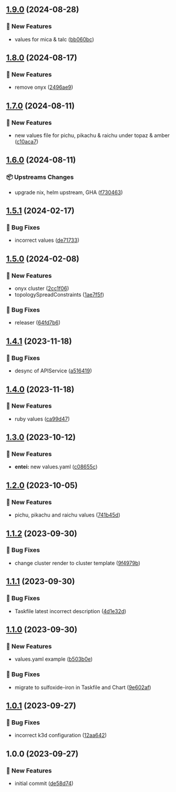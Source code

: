 ## [1.9.0](https://github.com/AtomiCloud/sulfoxide.iron/compare/v1.8.0...v1.9.0) (2024-08-28)


### 🚀 New Features

* values for mica & talc ([bb060bc](https://github.com/AtomiCloud/sulfoxide.iron/commit/bb060bc4177d7d2e7a211c9a2994c05ec81b2085))

## [1.8.0](https://github.com/AtomiCloud/sulfoxide.iron/compare/v1.7.0...v1.8.0) (2024-08-17)


### 🚀 New Features

* remove onyx ([2496ae9](https://github.com/AtomiCloud/sulfoxide.iron/commit/2496ae9d9621381731a167bfcbb18dac4ee89587))

## [1.7.0](https://github.com/AtomiCloud/sulfoxide.iron/compare/v1.6.0...v1.7.0) (2024-08-11)


### 🚀 New Features

* new values file for pichu, pikachu & raichu under topaz & amber ([c10aca7](https://github.com/AtomiCloud/sulfoxide.iron/commit/c10aca70c0cef5d51e1855f7e725625fb011579d))

## [1.6.0](https://github.com/AtomiCloud/sulfoxide.iron/compare/v1.5.1...v1.6.0) (2024-08-11)


### 📦 Upstreams Changes

* upgrade nix, helm upstream, GHA ([f730463](https://github.com/AtomiCloud/sulfoxide.iron/commit/f730463019c9e27ba0fd67965672ac8e647561be))

## [1.5.1](https://github.com/AtomiCloud/sulfoxide.iron/compare/v1.5.0...v1.5.1) (2024-02-17)


### 🐛 Bug Fixes

* incorrect values ([de71733](https://github.com/AtomiCloud/sulfoxide.iron/commit/de71733415f22091074db2f343cad068f8bf5480))

## [1.5.0](https://github.com/AtomiCloud/sulfoxide.iron/compare/v1.4.1...v1.5.0) (2024-02-08)


### 🚀 New Features

* onyx cluster ([2cc1f06](https://github.com/AtomiCloud/sulfoxide.iron/commit/2cc1f063227290563a532ca27abbc5e0dbdac02f))
* topologySpreadConstraints ([1ae7f5f](https://github.com/AtomiCloud/sulfoxide.iron/commit/1ae7f5f03ec74e4dc886944f417c97e8352755dc))


### 🐛 Bug Fixes

* releaser ([64fd7b6](https://github.com/AtomiCloud/sulfoxide.iron/commit/64fd7b6f0a7874f27f0cf5e9a18a88ef4a9d9d52))

## [1.4.1](https://github.com/AtomiCloud/sulfoxide.iron/compare/v1.4.0...v1.4.1) (2023-11-18)


### 🐛 Bug Fixes

* desync of APIService ([a516419](https://github.com/AtomiCloud/sulfoxide.iron/commit/a516419515bc56786f994c3454e4dc1acfcb0731))

## [1.4.0](https://github.com/AtomiCloud/sulfoxide.iron/compare/v1.3.0...v1.4.0) (2023-11-18)


### 🚀 New Features

* ruby values ([ca99d47](https://github.com/AtomiCloud/sulfoxide.iron/commit/ca99d47e1fd2fed58f18e2a1917f53b00da6a607))

## [1.3.0](https://github.com/AtomiCloud/sulfoxide.iron/compare/v1.2.0...v1.3.0) (2023-10-12)


### 🚀 New Features

* **entei:** new values.yaml ([c08655c](https://github.com/AtomiCloud/sulfoxide.iron/commit/c08655c22a54175df0a5d87181076031d35c574a))

## [1.2.0](https://github.com/AtomiCloud/sulfoxide.iron/compare/v1.1.2...v1.2.0) (2023-10-05)


### 🚀 New Features

* pichu, pikachu and raichu values ([741b45d](https://github.com/AtomiCloud/sulfoxide.iron/commit/741b45de24ded03aa9cfff119cf9ba274f116c37))

## [1.1.2](https://github.com/AtomiCloud/sulfoxide.iron/compare/v1.1.1...v1.1.2) (2023-09-30)


### 🐛 Bug Fixes

* change cluster render to cluster template ([9f4979b](https://github.com/AtomiCloud/sulfoxide.iron/commit/9f4979be24b7fc3404cf2669f94c225ea4557094))

## [1.1.1](https://github.com/AtomiCloud/sulfoxide.iron/compare/v1.1.0...v1.1.1) (2023-09-30)


### 🐛 Bug Fixes

* Taskfile latest incorrect description ([4d1e32d](https://github.com/AtomiCloud/sulfoxide.iron/commit/4d1e32d1bcb6a316d0beab05c42b37ff4a5537c4))

## [1.1.0](https://github.com/AtomiCloud/sulfoxide.iron/compare/v1.0.1...v1.1.0) (2023-09-30)


### 🚀 New Features

* values.yaml example ([b503b0e](https://github.com/AtomiCloud/sulfoxide.iron/commit/b503b0e9586e25de06d8e3ee8af035b40190295b))


### 🐛 Bug Fixes

* migrate to sulfoxide-iron in Taskfile and Chart ([9e602af](https://github.com/AtomiCloud/sulfoxide.iron/commit/9e602af93bcd10262296cdb529f34720a5044769))

## [1.0.1](https://github.com/AtomiCloud/sulfoxide.iron/compare/v1.0.0...v1.0.1) (2023-09-27)


### 🐛 Bug Fixes

* incorrect k3d configuration ([12aa642](https://github.com/AtomiCloud/sulfoxide.iron/commit/12aa642d5bc679319d6066a63b18dd09cf987443))

## 1.0.0 (2023-09-27)


### 🚀 New Features

* initial commit ([de58d74](https://github.com/AtomiCloud/sulfoxide.iron/commit/de58d7402ff47c8dd6d1d15dd1bf522e70aca736))
